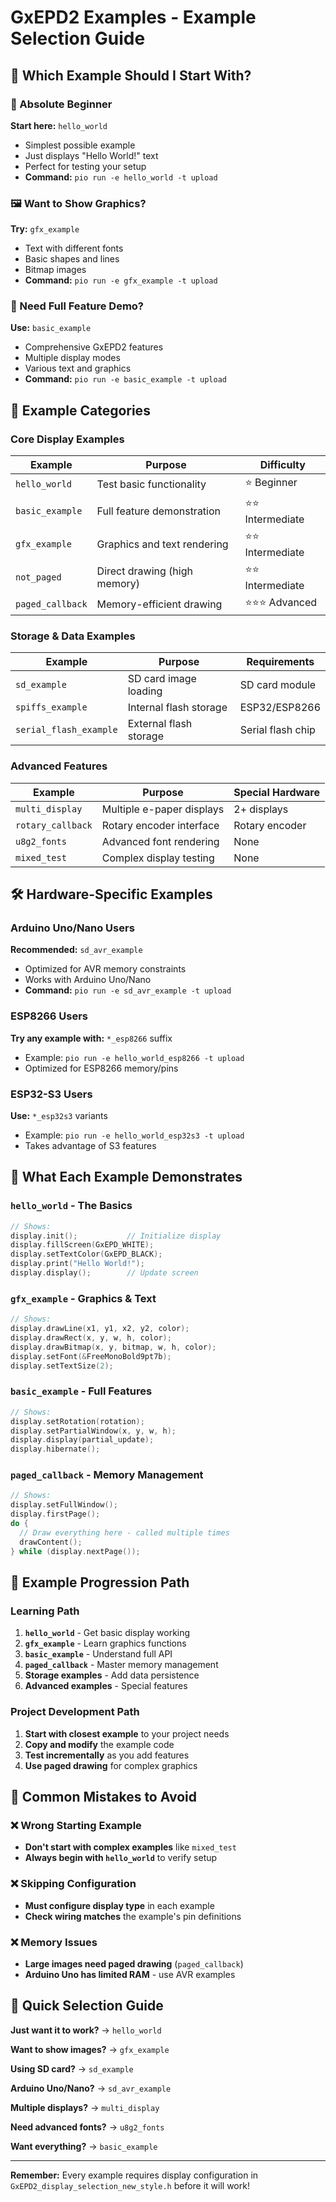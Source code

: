 # GxEPD2 Examples - Example Selection Guide

## 🎯 Which Example Should I Start With?

### 🚀 Absolute Beginner
**Start here:** `hello_world`
- Simplest possible example
- Just displays "Hello World!" text
- Perfect for testing your setup
- **Command:** `pio run -e hello_world -t upload`

### 🖼️ Want to Show Graphics?
**Try:** `gfx_example`
- Text with different fonts
- Basic shapes and lines  
- Bitmap images
- **Command:** `pio run -e gfx_example -t upload`

### 🔧 Need Full Feature Demo?
**Use:** `basic_example`
- Comprehensive GxEPD2 features
- Multiple display modes
- Various text and graphics
- **Command:** `pio run -e basic_example -t upload`

## 📱 Example Categories

### Core Display Examples
| Example | Purpose | Difficulty |
|---------|---------|------------|
| `hello_world` | Test basic functionality | ⭐ Beginner |
| `basic_example` | Full feature demonstration | ⭐⭐ Intermediate |
| `gfx_example` | Graphics and text rendering | ⭐⭐ Intermediate |
| `not_paged` | Direct drawing (high memory) | ⭐⭐ Intermediate |
| `paged_callback` | Memory-efficient drawing | ⭐⭐⭐ Advanced |

### Storage & Data Examples
| Example | Purpose | Requirements |
|---------|---------|--------------|
| `sd_example` | SD card image loading | SD card module |
| `spiffs_example` | Internal flash storage | ESP32/ESP8266 |
| `serial_flash_example` | External flash storage | Serial flash chip |

### Advanced Features
| Example | Purpose | Special Hardware |
|---------|---------|------------------|
| `multi_display` | Multiple e-paper displays | 2+ displays |
| `rotary_callback` | Rotary encoder interface | Rotary encoder |
| `u8g2_fonts` | Advanced font rendering | None |
| `mixed_test` | Complex display testing | None |

## 🛠️ Hardware-Specific Examples

### Arduino Uno/Nano Users
**Recommended:** `sd_avr_example`
- Optimized for AVR memory constraints
- Works with Arduino Uno/Nano
- **Command:** `pio run -e sd_avr_example -t upload`

### ESP8266 Users  
**Try any example with:** `*_esp8266` suffix
- Example: `pio run -e hello_world_esp8266 -t upload`
- Optimized for ESP8266 memory/pins

### ESP32-S3 Users
**Use:** `*_esp32s3` variants
- Example: `pio run -e hello_world_esp32s3 -t upload`  
- Takes advantage of S3 features

## 🎨 What Each Example Demonstrates

### `hello_world` - The Basics
```cpp
// Shows:
display.init();           // Initialize display  
display.fillScreen(GxEPD_WHITE);
display.setTextColor(GxEPD_BLACK);
display.print("Hello World!");
display.display();        // Update screen
```

### `gfx_example` - Graphics & Text
```cpp
// Shows:
display.drawLine(x1, y1, x2, y2, color);
display.drawRect(x, y, w, h, color);
display.drawBitmap(x, y, bitmap, w, h, color);
display.setFont(&FreeMonoBold9pt7b);
display.setTextSize(2);
```

### `basic_example` - Full Features
```cpp
// Shows:
display.setRotation(rotation);
display.setPartialWindow(x, y, w, h);
display.display(partial_update);
display.hibernate();
```

### `paged_callback` - Memory Management
```cpp
// Shows:
display.setFullWindow();
display.firstPage();
do {
  // Draw everything here - called multiple times
  drawContent();
} while (display.nextPage());
```

## 🔄 Example Progression Path

### Learning Path
1. **`hello_world`** - Get basic display working
2. **`gfx_example`** - Learn graphics functions  
3. **`basic_example`** - Understand full API
4. **`paged_callback`** - Master memory management
5. **Storage examples** - Add data persistence
6. **Advanced examples** - Special features

### Project Development Path
1. **Start with closest example** to your project needs
2. **Copy and modify** the example code
3. **Test incrementally** as you add features
4. **Use paged drawing** for complex graphics

## 🚨 Common Mistakes to Avoid

### ❌ Wrong Starting Example
- **Don't start with complex examples** like `mixed_test`
- **Always begin with `hello_world`** to verify setup

### ❌ Skipping Configuration  
- **Must configure display type** in each example
- **Check wiring matches** the example's pin definitions

### ❌ Memory Issues
- **Large images need paged drawing** (`paged_callback`)
- **Arduino Uno has limited RAM** - use AVR examples

## 🎯 Quick Selection Guide

**Just want it to work?** → `hello_world`

**Want to show images?** → `gfx_example` 

**Using SD card?** → `sd_example`

**Arduino Uno/Nano?** → `sd_avr_example`

**Multiple displays?** → `multi_display`

**Need advanced fonts?** → `u8g2_fonts`

**Want everything?** → `basic_example`

---

**Remember:** Every example requires display configuration in `GxEPD2_display_selection_new_style.h` before it will work!
